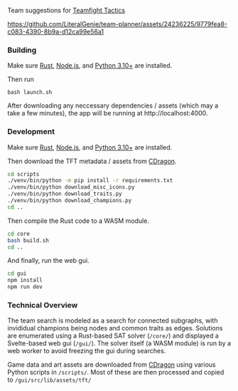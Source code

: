 Team suggestions for [Teamfight Tactics](https://teamfighttactics.leagueoflegends.com/en-us/)

https://github.com/LiteralGenie/team-planner/assets/24236225/9779fea8-c083-4390-8b9a-d12ca99e56a1



### Building

Make sure [Rust](https://www.rust-lang.org/tools/install), [Node.js](https://github.com/nvm-sh/nvm), and [Python 3.10+](https://launchpad.net/~deadsnakes/+archive/ubuntu/ppa) are installed.

Then run 
```
bash launch.sh
```

After downloading any neccessary dependencies / assets (which may a take a few minutes), the app will be running at http://localhost:4000.

### Development

Make sure [Rust](https://www.rust-lang.org/tools/install), [Node.js](https://github.com/nvm-sh/nvm), and [Python 3.10+](https://launchpad.net/~deadsnakes/+archive/ubuntu/ppa) are installed.

Then download the TFT metadata / assets from [CDragon](https://www.communitydragon.org/).
```bash
cd scripts
./venv/bin/python -m pip install -r requirements.txt
./venv/bin/python download_misc_icons.py
./venv/bin/python download_traits.py
./venv/bin/python download_champions.py
cd ..
```

Then compile the Rust code to a WASM module.
```bash
cd core
bash build.sh
cd ..
```

And finally, run the web gui.
```bash
cd gui
npm install
npm run dev
```

### Technical Overview

The team search is modeled as a search for connected subgraphs, with invididual champions being nodes and common traits as edges. Solutions are enumerated using a Rust-based SAT solver (`/core/`) and displayed a Svelte-based web gui (`/gui/`). The solver itself (a WASM module) is run by a web worker to avoid freezing the gui during searches.

Game data and art assets are downloaded from [CDragon](https://www.communitydragon.org/) using various Python scripts in `/scripts/`. Most of these are then processed and copied to `/gui/src/lib/assets/tft/` 
